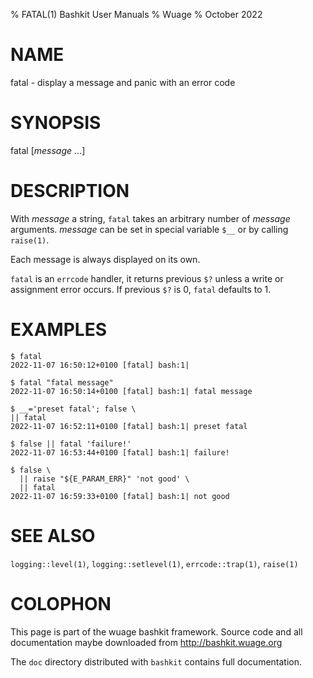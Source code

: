 % FATAL(1) Bashkit User Manuals
% Wuage
% October 2022

# NAME

fatal - display a message and panic with an error code

# SYNOPSIS

fatal [*message* ...]

# DESCRIPTION

With *message* a string, `fatal` takes an arbitrary number of *message*
arguments.
*message* can be set in special variable `$__` or by calling `raise(1)`.

Each message is always displayed on its own.

`fatal` is an `errcode` handler, it returns previous `$?` unless a write
or assignment error occurs. If previous `$?` is 0, `fatal` defaults to 1.

# EXAMPLES

    $ fatal
    2022-11-07 16:50:12+0100 [fatal] bash:1|

    $ fatal "fatal message"
    2022-11-07 16:50:14+0100 [fatal] bash:1| fatal message

    $ __='preset fatal'; false \
    || fatal
    2022-11-07 16:52:11+0100 [fatal] bash:1| preset fatal

    $ false || fatal 'failure!'
    2022-11-07 16:53:44+0100 [fatal] bash:1| failure!

    $ false \
      || raise "${E_PARAM_ERR}" 'not good' \
      || fatal
    2022-11-07 16:59:33+0100 [fatal] bash:1| not good

# SEE ALSO

`logging::level(1)`, `logging::setlevel(1)`, `errcode::trap(1)`, `raise(1)`

# COLOPHON
This page is part of the wuage bashkit framework. Source code and all
documentation maybe downloaded from <http://bashkit.wuage.org>

The `doc` directory distributed with `bashkit` contains full documentation.
